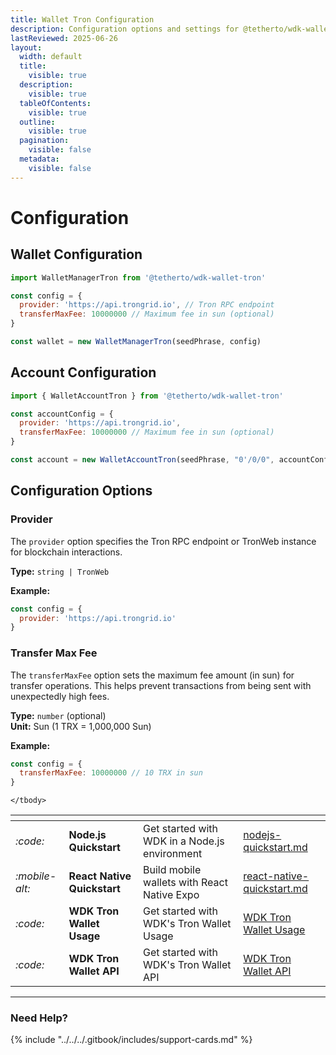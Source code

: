 ```yaml
---
title: Wallet Tron Configuration
description: Configuration options and settings for @tetherto/wdk-wallet-tron
lastReviewed: 2025-06-26
layout:
  width: default
  title:
    visible: true
  description:
    visible: true
  tableOfContents:
    visible: true
  outline:
    visible: true
  pagination:
    visible: false
  metadata:
    visible: false
---
```


# Configuration

## Wallet Configuration

```javascript
import WalletManagerTron from '@tetherto/wdk-wallet-tron'

const config = {
  provider: 'https://api.trongrid.io', // Tron RPC endpoint
  transferMaxFee: 10000000 // Maximum fee in sun (optional)
}

const wallet = new WalletManagerTron(seedPhrase, config)
```

## Account Configuration

```javascript
import { WalletAccountTron } from '@tetherto/wdk-wallet-tron'

const accountConfig = {
  provider: 'https://api.trongrid.io',
  transferMaxFee: 10000000 // Maximum fee in sun (optional)
}

const account = new WalletAccountTron(seedPhrase, "0'/0/0", accountConfig)
```

## Configuration Options

### Provider

The `provider` option specifies the Tron RPC endpoint or TronWeb instance for blockchain interactions.

**Type:** `string | TronWeb`

**Example:**
```javascript
const config = {
  provider: 'https://api.trongrid.io'
}
```

### Transfer Max Fee

The `transferMaxFee` option sets the maximum fee amount (in sun) for transfer operations. This helps prevent transactions from being sent with unexpectedly high fees.

**Type:** `number` (optional)  
**Unit:** Sun (1 TRX = 1,000,000 Sun)

**Example:**
```javascript
const config = {
  transferMaxFee: 10000000 // 10 TRX in sun
}
```




<table data-card-size="large" data-view="cards">
	<thead>
		<tr>
			<th></th>
			<th></th>
			<th></th>
			<th data-hidden data-card-target data-type="content-ref"></th>
		</tr>
	</thead>
	<tbody>
		<tr>
			<td>
				<i class="fa-code">:code:</i>
			</td>
			<td>
				<strong>Node.js Quickstart</strong>
			</td>
			<td>Get started with WDK in a Node.js environment</td>
			<td>
				<a href="../../../start-building/nodejs-bare-quickstart.md">nodejs-quickstart.md</a>
			</td>
		</tr>
    <tr>
			<td>
				<i class="fa-mobile-alt">:mobile-alt:</i>
			</td>
			<td>
				<strong>React Native Quickstart</strong>
			</td>
			<td>Build mobile wallets with React Native Expo</td>
			<td>
				<a href="../../../start-building/react-native-quickstart.md">react-native-quickstart.md</a>
			</td>
		</tr>
    <tr>
			<td>
				<i class="fa-code">:code:</i>
			</td>
			<td>
				<strong>WDK Tron Wallet Usage</strong>
			</td>
			<td>Get started with WDK's Tron Wallet Usage</td>
			<td>
				<a href="./configuration.md">WDK Tron Wallet Usage</a>
			</td>
		</tr>
        <tr>
			<td>
				<i class="fa-code">:code:</i>
			</td>
			<td>
				<strong>WDK Tron Wallet API</strong>
			</td>
			<td>Get started with WDK's Tron Wallet API</td>
			<td>
				<a href="./api-reference.md">WDK Tron Wallet API</a>
			</td>
		</tr>
  
	</tbody>
</table>

***

### Need Help?

{% include "../../../.gitbook/includes/support-cards.md" %}
